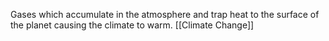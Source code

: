 Gases which accumulate in the atmosphere and trap heat to the surface of the planet causing the climate to warm. [[Climate Change]]